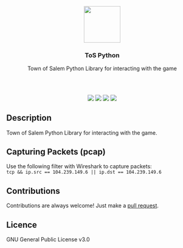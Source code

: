 <p align="center">
<img src="https://i.imgur.com/TXnyNUN.png" height="96px" width="96px"/>
<br/>
<h3 align="center">ToS Python</h3>
<p align="center">Town of Salem Python Library for interacting with the game</p>
<h2></h2>
</p>
<br />

<p align="center">
<a href="../../releases"><img src="https://img.shields.io/github/release/mobeigi/ToS-Python.svg?style=flat-square" /></a>
<a href="../../issues"><img src="https://img.shields.io/github/issues/mobeigi/ToS-Python.svg?style=flat-square" /></a>
<a href="../../pulls"><img src="https://img.shields.io/github/issues-pr/mobeigi/ToS-Python.svg?style=flat-square" /></a> 
<a href="LICENSE.md"><img src="https://img.shields.io/github/license/mobeigi/ToS-Python.svg?style=flat-square" /></a>
</p>

## Description
Town of Salem Python Library for interacting with the game.

## Capturing Packets (pcap)
Use the following filter with Wireshark to capture packets:  
```tcp && ip.src == 104.239.149.6 || ip.dst == 104.239.149.6```

## Contributions
Contributions are always welcome!
Just make a [pull request](../../pulls).

## Licence
GNU General Public License v3.0
